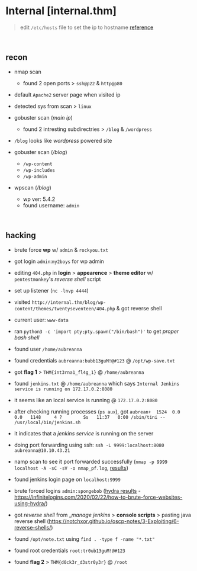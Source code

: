 # Internal [internal.thm]
> edit `/etc/hosts` file to set the ip to hostname
> [reference](https://medium.com/@bamroatbabak/internal-tryhackme-9e691b6e6cfb)

<br>

## recon

- nmap scan
	- found 2 open ports > `ssh@p22` & `http@p80`

- default `Apache2` server page when visited ip
- detected sys from scan > `linux`

- gobuster scan (_main ip_)
	- found 2 intresting subdirectries > `/blog` & `/wordpress`

- `/blog` looks like _wordpress_ powered site

- gobuster scan (_/blog_)
	- `/wp-content`
	- `/wp-includes`
	- `/wp-admin`

- wpscan (_/blog_)
	- wp ver: 5.4.2
	- found username: `admin`

<br>

## hacking

- brute force __wp__ w/ `admin` & `rockyou.txt`
- got login `admin`:`my2boys` for wp admin
- editing `404.php` in __login__ > __appearence__ > __theme editor__ w/ `pentestmonkey`'s _reverse shell_ script
- set up listener (`nc -lnvp 4444`)
- visited `http://internal.thm/blog/wp-content/themes/twentyseventeen/404.php` & got reverse shell

- current user: `www-data`
- ran `python3 -c 'import pty;pty.spawn("/bin/bash")'` to get _proper bash shell_
- found user `/home/aubreanna`
- found credentials `aubreanna:bubb13guM!@#123` @ `/opt/wp-save.txt`
- got __flag 1__ > `THM{int3rna1_fl4g_1}` @ `/home/aubreanna`

- found `jenkins.txt` @ `/home/aubreanna` which says `Internal Jenkins service is running on 172.17.0.2:8080`
- it seems like an local service is running @ `172.17.0.2:8080`
- after checking running processes (`ps aux`), got `aubrean+  1524  0.0  0.0   1148     4 ?        Ss   11:37   0:00 /sbin/tini -- /usr/local/bin/jenkins.sh`
- it indicates that a _jenkins service_ is running on the server

- doing port forwarding using ssh: `ssh -L 9999:localhost:8080 aubreanna@10.10.43.21`
- namp scan to see it port forwarded successfully (`nmap -p 9999 localhost -A -sC -sV -o nmap_pf.log`, [results](./nmpa_pf.log))
- found jenkins login page on `localhost:9999`
- brute forced logins `admin:spongebob` ([hydra results](./hydra.log) - https://infinitelogins.com/2020/02/22/how-to-brute-force-websites-using-hydra/)
- got _reverse shell_ from __manage jenkins_ > __console scripts__ > pasting java reverse shell (https://notchxor.github.io/oscp-notes/3-Exploiting/6-reverse-shells/)
- found `/opt/note.txt` using `find . -type f -name "*.txt"`
- found root credentials `root:tr0ub13guM!@#123` 
- found __flag 2__ > `THM{d0ck3r_d3str0y3r}` @ `/root`
